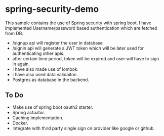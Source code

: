 # spring-security-demo

This sample contains the use of Spring security with spring boot. I have implemented Username/password based authentication which are fetched from DB.
* /signup api will register the user in database
* /signin api will generate a JWT token which will be later used for authenticating other apis.
* after certain time period, token will be expired and user will have to sign in again.
* I have also made use of lombok.
* I have also used data validaiton.
* Postgres as database in the backend.
## To Do
* Make use of spring boot oauth2 starter.
* Spring actuator.
* Caching implementation.
* Docker.
* Integrate with third party single sign on provider like google or github.
